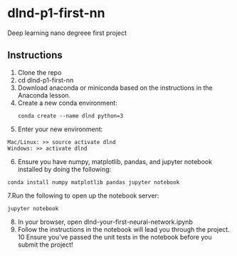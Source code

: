 # dlnd-p1-first-nn
Deep learning nano degreee first project


## Instructions
1. Clone the repo
2. cd dlnd-p1-first-nn
3. Download anaconda or miniconda based on the instructions in the Anaconda lesson.
4. Create a new conda environment:
    ```
    conda create --name dlnd python=3
    ```
5. Enter your new environment:
```
Mac/Linux: >> source activate dlnd
Windows: >> activate dlnd
```
6. Ensure you have numpy, matplotlib, pandas, and jupyter notebook installed by doing the following:
```
conda install numpy matplotlib pandas jupyter notebook
```
7.Run the following to open up the notebook server:
```
jupyter notebook
```
8. In your browser, open dlnd-your-first-neural-network.ipynb
9. Follow the instructions in the notebook will lead you through the project.
10 Ensure you've passed the unit tests in the notebook before you submit the project!
